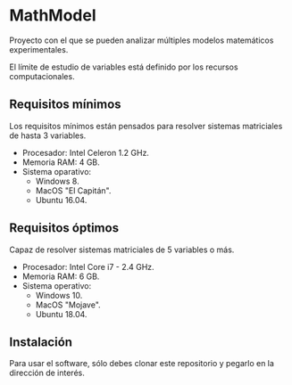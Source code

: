 # MathModel
Proyecto con el que se pueden analizar múltiples modelos matemáticos experimentales.

El límite de estudio de variables está definido por los recursos computacionales.

## Requisitos mínimos
Los requisitos mínimos están pensados para resolver sistemas matriciales de hasta 3 variables.

* Procesador: Intel Celeron 1.2 GHz.
* Memoria RAM: 4 GB.
* Sistema oparativo: 
  * Windows 8.
  * MacOS "El Capitán".
  * Ubuntu 16.04.

## Requisitos óptimos
Capaz de resolver sistemas matriciales de 5 variables o más.

* Procesador: Intel Core i7 - 2.4 GHz.
* Memoria RAM: 6 GB.
* Sistema operativo:
  * Windows 10.
  * MacOS "Mojave".
  * Ubuntu 18.04.

## Instalación
Para usar el software, sólo debes clonar este repositorio y pegarlo en la dirección de interés.
